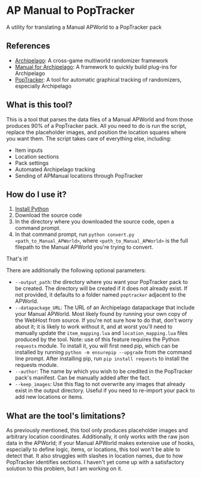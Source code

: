 # AP Manual to PopTracker
A utility for translating a Manual APWorld to a PopTracker pack

## References
- [Archipelago](https://github.com/ArchipelagoMW/Archipelago): A cross-game multiworld randomizer framework
- [Manual for Archipelago](https://github.com/ManualForArchipelago/Manual): A framework to quickly build plug-ins for Archipelago
- [PopTracker](https://github.com/black-sliver/PopTracker): A tool for automatic graphical tracking of randomizers, especially Archipelago

## What is this tool?
This is a tool that parses the data files of a Manual APWorld and from those produces 90% of a PopTracker pack. All you 
need to do is run the script, replace the placeholder images, and position the location squares where you want them. The
script takes care of everything else, including:
- Item inputs
- Location sections
- Pack settings
- Automated Archipelago tracking
- Sending of APManual locations through PopTracker

## How do I use it?
1. [Install Python](https://www.python.org/downloads/)
2. Download the source code
3. In the directory where you downloaded the source code, open a command prompt.
4. In that command prompt, run `python convert.py <path_to_Manual_APWorld>`, where `<path_to_Manual_APWorld>` is the 
full filepath to the Manual APWorld you're trying to convert.

That's it!

There are additionally the following optional parameters:
- `--output_path`: the directory where you want your PopTracker pack to be created. The directory will be created if it 
does not already exist. If not provided, it defaults to a folder named `poptracker` adjacent to the APWorld.
- `--datapackage_URL`: The URL of an Archipelago datapackage that include your Manual APWorld. Most likely found by 
running your own copy of the WebHost from source. If you're not sure how to do that, don't worry about it; it is likely 
to work without it, and at worst you'll need to manually update the `item_mapping.lua` and `location_mapping.lua` files 
produced by the tool. Note: use of this feature requires the Python `requests` module. To install it, you will first 
need pip, which can be installed by running `python -m ensurepip --upgrade` from the command line prompt. After 
installing pip, run `pip install requests` to install the requests module.
- `--author`: The name by which you wish to be credited in the PopTracker pack's manifest. Can be manually added after
the fact.
- `--keep_images`: Use this flag to not overwrite any images that already exist in the output directory. Useful if you 
need to re-import your pack to add new locations or items.

## What are the tool's limitations?
As previously mentioned, this tool only produces placeholder images and arbitrary location coordinates. Additionally, it
only works with the raw json data in the APWorld; if your Manual APWorld makes extensive use of hooks, especially to 
define logic, items, or locations, this tool won't be able to detect that. It also struggles with slashes in location 
names, due to how PopTracker identifies sections. I haven't yet come up with a satisfactory solution to this problem,
but I am working on it.

